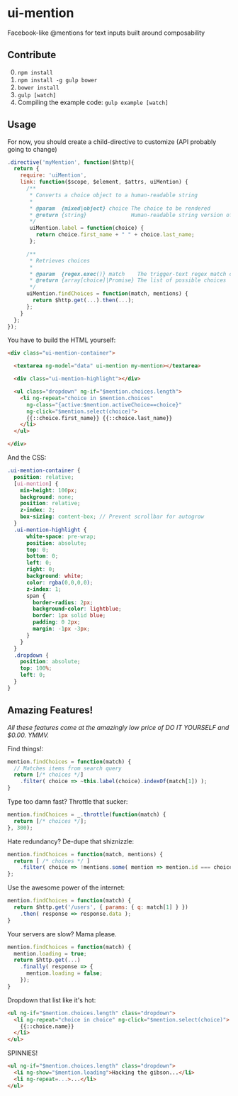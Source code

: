 # ui-mention
Facebook-like @mentions for text inputs built around composability

## Contribute

0. `npm install`
0. `npm install -g gulp bower`
0. `bower install`
0. `gulp [watch]`
0. Compiling the example code: `gulp example [watch]`

## Usage

For now, you should create a child-directive to customize (API probably going to change)

```js
.directive('myMention', function($http){
  return {
    require: 'uiMention',
    link: function($scope, $element, $attrs, uiMention) {
      /**
       * Converts a choice object to a human-readable string
       *
       * @param  {mixed|object} choice The choice to be rendered
       * @return {string}              Human-readable string version of choice
       */
       uiMention.label = function(choice) {
         return choice.first_name + " " + choice.last_name;
       };

      /**
       * Retrieves choices
       *
       * @param  {regex.exec()} match    The trigger-text regex match object
       * @return {array[choice]|Promise} The list of possible choices
       */
      uiMention.findChoices = function(match, mentions) {
        return $http.get(...).then(...);
      };
    }
  };
});
```
You have to build the HTML yourself:
```html
<div class="ui-mention-container">

  <textarea ng-model="data" ui-mention my-mention></textarea>

  <div class="ui-mention-highlight"></div>

  <ul class="dropdown" ng-if="$mention.choices.length">
    <li ng-repeat="choice in $mention.choices"
      ng-class="{active:$mention.activeChoice==choice}"
      ng-click="$mention.select(choice)">
      {{::choice.first_name}} {{::choice.last_name}}
    </li>
  </ul>

</div>
```
And the CSS:
```scss
.ui-mention-container {
  position: relative;
  [ui-mention] {
    min-height: 100px;
    background: none;
    position: relative;
    z-index: 2;
    box-sizing: content-box; // Prevent scrollbar for autogrow
  }
  .ui-mention-highlight {
      white-space: pre-wrap;
      position: absolute;
      top: 0;
      bottom: 0;
      left: 0;
      right: 0;
      background: white;
      color: rgba(0,0,0,0);
      z-index: 1;
      span {
        border-radius: 2px;
        background-color: lightblue;
        border: 1px solid blue;
        padding: 0 2px;
        margin: -1px -3px;
      }
    }
  }
  .dropdown {
    position: absolute;
    top: 100%;
    left: 0;
  }
}
```

## Amazing Features!

_All these features come at the amazingly low price of DO IT YOURSELF and $0.00. YMMV._

Find things!:
```js
mention.findChoices = function(match) {
  // Matches items from search query
  return [/* choices */]
    .filter( choice => ~this.label(choice).indexOf(match[1]) );
}
```

Type too damn fast? Throttle that sucker:
```js
mention.findChoices = _.throttle(function(match) {
  return [/* choices */];
}, 300);
```

Hate redundancy? De-dupe that shiznizzle:
```js
mention.findChoices = function(match, mentions) {
  return [ /* choices */ ]
    .filter( choice => !mentions.some( mention => mention.id === choice.id ) )
};
```

Use the awesome power of the internet:
```js
mention.findChoices = function(match) {
  return $http.get('/users', { params: { q: match[1] } })
    .then( response => response.data );
}
```

Your servers are slow? Mama please.
```js
mention.findChoices = function(match) {
  mention.loading = true;
  return $http.get(...)
    .finally( response => {
      mention.loading = false;
    });
}
```

Dropdown that list like it's hot:
```html
<ul ng-if="$mention.choices.length" class="dropdown">
  <li ng-repeat="choice in choice" ng-click="$mention.select(choice)">
    {{::choice.name}}
  </li>
</ul>
```

SPINNIES!
```html
<ul ng-if="$mention.choices.length" class="dropdown">
  <li ng-show="$mention.loading">Hacking the gibson...</li>
  <li ng-repeat=...>...</li>
</ul>
```
